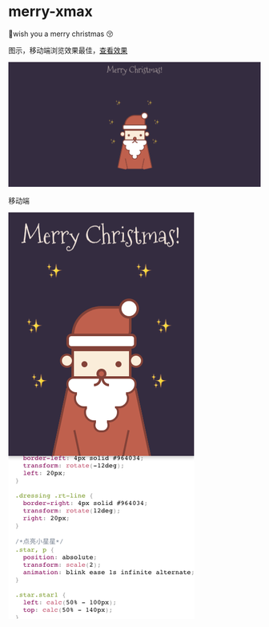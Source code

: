 # merry-xmax
🎄wish you a merry christmas 😚

图示，移动端浏览效果最佳，[查看效果](http://isaacgao.cn/merry-xmax/index.html)

![pic](./pic-pc.png)

移动端

![pic](./pic-mobile.png)
